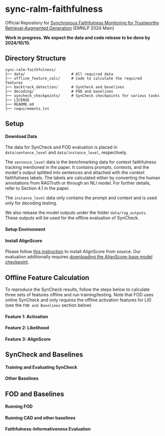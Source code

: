 # sync-ralm-faithfulness
Official Repository for [Synchronous Faithfulness Monitoring for Trustworthy Retrieval-Augmented Generation](https://arxiv.org/abs/2406.13692) (EMNLP 2024 Main)

**Work in progress. We expect the data and code release to be done by 2024/10/15.**


## Directory Structure

```
sync-ralm-faithfulness/
├── data/                     # All required data
├── offline_feature_calc/     # Code to calculate the required features
├── backtrack_detection/      # SynCheck and baselines
├── decoding/                 # FOD and baselines
├── syncheck_checkpoints/     # SynCheck checkpoints for various tasks
├── LICENSE
├── README.md
├── requirements.txt
```

## Setup

#### Download Data

The data for SynCheck and FOD evaluation is placed in `data/sentence_level` and `data/instance_level`, respectively. 

The `sentence_level` data is the benchmarking data for context faithfulness tracking mentioned in the paper. It contains prompts, contexts, and the model's output splitted into sentences and attached with the context faithfulness labels. The labels are calculated either by converting the human annotations from RAGTruth or through an NLI model. For further details, refer to Section 4.1 in the paper. 

The `instance_level` data only contains the prompt and context and is used only for decoding testing.

We also release the model outputs under the folder `data/rag_outputs`. These outputs will be used for the offline evaluation of SynCheck.

#### Setup Environment


#### Install AlignScore

Please follow [this instruction](https://github.com/yuh-zha/AlignScore?tab=readme-ov-file#installation) to install AlignScore from source. Our evaluation additionally requires [downloading the AlignScore-base model checkpoint](https://github.com/yuh-zha/AlignScore?tab=readme-ov-file#checkpoints).

## Offline Feature Calculation

To reproduce the SynCheck results, follow the steps below to calculate three sets of features offline and run training/testing. Note that FOD uses online SynCheck and only requires the offline activation features for LID (see the `FOD and Baselines` section below)


#### Feature 1: Activation


#### Feature 2: Likelihood


#### Feature 3: AlignScore



## SynCheck and Baselines

#### Training and Evaluating SynCheck 

#### Other Baselines 

## FOD and Baselines

#### Running FOD 

#### Running CAD and other baselines 

#### Faithfulness-Informativeness Evaluation
